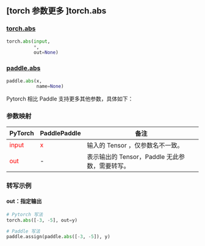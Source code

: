 ## [torch 参数更多 ]torch.abs

### [torch.abs](https://pytorch.org/docs/stable/generated/torch.abs.html?highlight=abs#torch.abs)

```python
torch.abs(input,
          *,
          out=None)
```

### [paddle.abs](https://www.paddlepaddle.org.cn/documentation/docs/zh/api/paddle/abs_cn.html#abs)

```python
paddle.abs(x,
           name=None)
```

Pytorch 相比 Paddle 支持更多其他参数，具体如下：

### 参数映射
| PyTorch       | PaddlePaddle | 备注                                                   |
| ------------- | ------------ | ------------------------------------------------------ |
| <font color='red'> input </font>         | <font color='red'> x </font>            | 输入的 Tensor ，仅参数名不一致。                                     |
| <font color='red'> out </font>           | -            | 表示输出的 Tensor，Paddle 无此参数，需要转写。              |


### 转写示例

#### out：指定输出
```python
# Pytorch 写法
torch.abs([-3, -5], out=y)

# Paddle 写法
paddle.assign(paddle.abs([-3, -5]), y)
```

